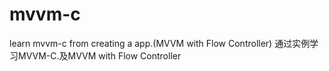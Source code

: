 # mvvm-c
learn mvvm-c from creating a app.(MVVM with Flow Controller)
通过实例学习MVVM-C.及MVVM with Flow Controller
